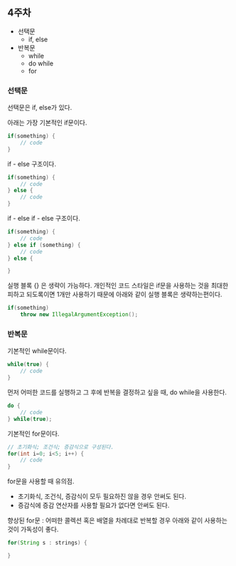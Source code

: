 ## 4주차 

- 선택문
  - if, else
- 반복문
  - while
  - do while
  - for

### 선택문

선택문은 if, else가 있다.

아래는 가장 기본적인 if문이다.
```java
if(something) {
    // code
}
```

if - else 구조이다.
```java
if(something) {
    // code
} else {
    // code
}
```

if - else if - else 구조이다.
```java
if(something) {
    // code
} else if (something) {
    // code
} else {

}
```

실행 블록 {} 은 생략이 가능하다. 개인적인 코드 스타일은 if문을 사용하는 것을 최대한 피하고 되도록이면 1개만 사용하기 때문에
아래와 같이 실행 블록은 생략하는편이다.
```java
if(something)
    throw new IllegalArgumentException();
```

### 반복문

기본적인 while문이다. 

```java
while(true) {
    // code
}
```

먼저 어떠한 코드를 실행하고 그 후에 반복을 결정하고 싶을 때, do while을 사용한다.

```java
do {
    // code
} while(true);
```

기본적인 for문이다.
```java
// 초기화식; 조건식; 증감식으로 구성된다.
for(int i=0; i<5; i++) {
    // code
}
```

for문을 사용할 때 유의점.
- 초기화식, 조건식, 증감식이 모두 필요하진 않을 경우 안써도 된다.
- 증감식에 증감 연산자를 사용할 필요가 없다면 안써도 된다.

향상된 for문 : 어떠한 콜렉션 혹은 배열을 차례대로 반복할 경우 아래와 같이 사용하는 것이 가독성이 좋다.
```java
for(String s : strings) {

}
```